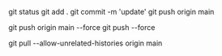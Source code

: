 
git status
git add .
git commit -m 'update'
git push origin main


git push origin main --force
git push --force

git pull --allow-unrelated-histories origin main

